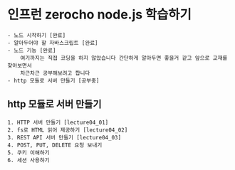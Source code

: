 # 인프런 zerocho node.js 학습하기
    - 노드 시작하기 [완료]
    - 알아두어야 할 자바스크립트 [완료]
    - 노드 기능 [완료]
        여기까지는 직접 코딩을 하지 않았습니다 간단하게 알아두면 좋을거 같고 앞으로 교재를 찾아보면서
        차근차근 공부해보려고 합니다
    - http 모듈로 서버 만들기 [공부중]

## http 모듈로 서버 만들기
    1. HTTP 서버 만들기 [lecture04_01]
    2. fs로 HTML 읽어 제공하기 [lecture04_02]
    3. REST API 서버 만들기 [lecture04_03]
    4. POST, PUT, DELETE 요청 보내기
    5. 쿠키 이해하기
    6. 세션 사용하기